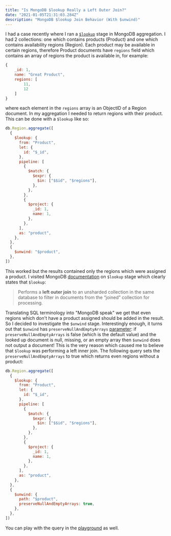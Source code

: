 ```yaml
---
title: "Is MongoDB $lookup Really a Left Outer Join?"
date: "2021-01-05T21:31:03.284Z"
description: "MongoDB $lookup Join Behavior (With $unwind)"
---
```


I had a case recently where I ran a [`$lookup`](https://docs.mongodb.com/manual/reference/operator/aggregation/lookup/#lookup-join-pipeline) stage in MongoDB aggregation. I had 2 collections: one which contains products (Product) and one which contains availability regions (Region). Each product may be available in certain regions, therefore Product documents have `regions` field which contains an array of regions the product is available in, for example:

```js
{
    _id: 1,
    name: "Great Product",
    regions: [
        11,
        12
    ]
}
```

where each element in the `regions` array is an ObjectID of a Region document. In my aggregation I needed to return regions with their product. This can be done with a `$lookup` like so:

```js
db.Region.aggregate([
  {
    $lookup: {
      from: "Product",
      let: {
        id: "$_id",
      },
      pipeline: [
        {
          $match: {
            $expr: {
              $in: ["$$id", "$regions"],
            },
          },
        },
        {
          $project: {
            _id: 1,
            name: 1,
          },
        },
      ],
      as: "product",
    },
  },
  {
    $unwind: "$product",
  },
])
```

This worked but the results contained only the regions which were assigned a product. I visited MongoDB [documentation](https://docs.mongodb.com/manual/reference/operator/aggregation/lookup/index.html#join-conditions-and-uncorrelated-sub-queries) on `$lookup` stage which clearly states that `$lookup`:

> Performs a **left outer join** to an unsharded collection in the same database to filter in documents from the “joined” collection for processing.

Translating SQL terminology into "MongoDB speak" we get that even regions which don't have a product assigned should be added in the result. So I decided to investigate the `$unwind` stage. Interestingly enough, it turns out that `$unwind` has `preserveNullAndEmptyArrays` [parameter](https://docs.mongodb.com/manual/reference/operator/aggregation/unwind/#unwind-preservenullandemptyarrays): if `preserveNullAndEmptyArrays` is false (which is the default value) and the looked up document is null, missing, or an empty array then `$unwind` does not output a document! This is the very reason which caused me to believe that `$lookup` was performing a left inner join. The following query sets the `preserveNullAndEmptyArrays` to true which returns even regions without a product:

```js
db.Region.aggregate([
  {
    $lookup: {
      from: "Product",
      let: {
        id: "$_id",
      },
      pipeline: [
        {
          $match: {
            $expr: {
              $in: ["$$id", "$regions"],
            },
          },
        },
        {
          $project: {
            _id: 1,
            name: 1,
          },
        },
      ],
      as: "product",
    },
  },
  {
    $unwind: {
      path: "$product",
      preserveNullAndEmptyArrays: true,
    },
  },
])
```

You can play with the query in the [playground](https://mongoplayground.net/p/eoO_nxRpxkP) as well.
